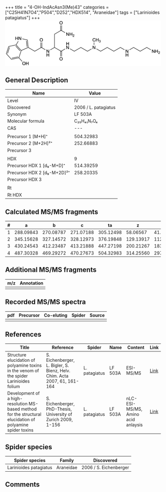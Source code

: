 +++
title = "4-OH-IndAcAsn3(Me)43"
categories = ["C25H41N7O4","P504","D252","HDX514",
"Araneidae"]
tags = ["Larinioides patagiatus"]
+++
![](/img/4-OH-IndAcAsn3(Me)43.png)

## General Description

| Name                        | Value                |
|-----------------------------|----------------------|
| Level                       | IV                   |
| Discovered               | 2006 / L. patagiatus |
| Synonym         | LF 503A              |
| Molecular formula           | C₂₅H₄₁N₇O₄           |
| CAS                         | ---                  |
|                             |                      |
| Precursor 1 [M+H]⁺          | 504.32983            |
| Precursor 2 [M+2H]²⁺        | 252.66883            |
| Precursor 3                 |                      |
|                             |                      |
| HDX                         | 9                    |
| Precursor HDX 1 [d₉-M+D]⁺   | 514.39259            |
| Precursor HDX 2 [d₉-M+2D]²⁺ | 258.20335            |
| Precursor HDX 3             |                      |
|                             |                      |
| Rt                          |                      |
| Rt HDX                      |                      |

## Calculated MS/MS fragments

| # | a         | b         | c         | ta        | z         | y         | tz        |
|---|-----------|-----------|-----------|-----------|-----------|-----------|-----------|
| 1 | 288.09843 | 270.08787 | 271.07188 | 305.12498 | 58.06567  | 41.03912  | 75.09222  |
| 2 | 345.15628 | 327.14572 | 328.12973 | 376.19848 | 129.13917 | 112.11262 | 160.18137 |
| 3 | 430.24543 | 412.23487 | 413.21888 | 447.27198 | 200.21267 | 183.18612 | 217.23922 |
| 4 | 487.30328 | 469.29272 | 470.27673 | 504.32983 | 314.25560 | 297.22905 | 331.28215 |

## Additional MS/MS fragments

| m/z       | Annotation |
|-----------|------------|
|           |            |

## Recorded MS/MS spectra

| pdf | Precursor | Co-eluting | Spider    | Source                              |
|-----|-----------|------------|-----------|-------------------------------------|
|     |           |            |           |                                     |

## References

| Title                                                                                                      | Reference                                                                | Spider        | Name    | Content                            | Link                                                                                                                              |
|------------------------------------------------------------------------------------------------------------|--------------------------------------------------------------------------|---------------|---------|------------------------------------|-----------------------------------------------------------------------------------------------------------------------------------|
| Structure elucidation of polyamine toxins in the venom of the spider Larinioides folium                    | S. Eichenberger, L. Bigler, S. Bienz, Helv. Chim. Acta 2007, 61, 161-164 | L. patagiatus | LF 503A | ESI-MS/MS                          | [Link](https://www.ingentaconnect.com/content/scs/chimia/2007/00000061/00000004/art00011%3bjsessionid=6kkkrq27pa4bc.x-ic-live-03) |
| Development of a high-resolution MS-based method for the structural elucidation of polyamine spider toxins | S. Eichenberger, PhD-Thesis, University of Zurich 2009, 1-156            | L. patagiatus | LF 503A | nLC-ESI-MS/MS, Amino acid anlaysis | [Link](https://www.zora.uzh.ch/id/eprint/12787/1/Eichenberger.pdf)                                                                |

## Spider species

| Spider species         | Family    | Discovered             |
|------------------------|-----------|------------------------|
| Larinioides patagiatus | Araneidae | 2006 / S. Eichenberger |

## Comments